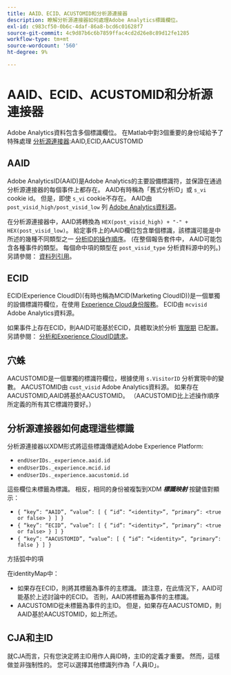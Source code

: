 ```yaml
---
title: AAID、ECID、ACUSTOMID和分析源連接器
description: 瞭解分析源連接器如何處理Adobe Analytics標識欄位。
exl-id: c983cf50-0b6c-4daf-86a8-bcd6c01628f7
source-git-commit: 4c9d87b6c6b7859ffac4cd2d26e8c89d12fe1285
workflow-type: tm+mt
source-wordcount: '560'
ht-degree: 9%

---
```


# AAID、ECID、ACUSTOMID和分析源連接器

Adobe Analytics資料包含多個標識欄位。 在Matlab中對3個重要的身份域給予了特殊處理 [分析源連接器](https://experienceleague.adobe.com/docs/experience-platform/sources/ui-tutorials/create/adobe-applications/analytics.html?lang=zh-Hant):AAID,ECID,AACUSTOMID

## AAID

Adobe AnalyticsID(AAID)是Adobe Analytics的主要設備標識符，並保證在通過分析源連接器的每個事件上都存在。 AAID有時稱為「舊式分析ID」或 `s_vi` cookie id。 但是，即使 `s_vi` cookie不存在。 AAID由 `post_visid_high/post_visid_low` 列 [Adobe Analytics資料源](https://experienceleague.adobe.com/docs/analytics/export/analytics-data-feed/data-feed-contents/datafeeds-reference.html?lang=zh-Hant#columns%2C-descriptions%2C-and-data-types)。

在分析源連接器中，AAID將轉換為 `HEX(post_visid_high) + "-" + HEX(post_visid_low)`。 給定事件上的AAID欄位包含單個標識，該標識可能是中所述的幾種不同類型之一 [分析ID的操作順序](https://experienceleague.adobe.com/docs/id-service/using/reference/analytics-reference/analytics-order-of-operations.html?lang=en%5B%5D)。 (在整個報告套件中， AAID可能包含各種事件的類型。 每個命中項的類型在 `post_visid_type` 分析資料源中的列。) 另請參閱： [資料列引用](https://experienceleague.adobe.com/docs/analytics/export/analytics-data-feed/data-feed-contents/datafeeds-reference.html?lang=zh-Hant)。

## ECID

ECID(Experience CloudID)(有時也稱為MCID(Marketing CloudID))是一個單獨的設備標識符欄位，在使用 [Experience Cloud身份服務](https://experienceleague.adobe.com/docs/id-service/using/implementation/setup-analytics.html?lang=zh-Hant)。 ECID由 `mcvisid` Adobe Analytics資料源。

如果事件上存在ECID，則AAID可能基於ECID，具體取決於分析 [寬限期](https://experienceleague.adobe.com/docs/id-service/using/reference/analytics-reference/grace-period.html?lang=zh-Hant) 已配置。 另請參閱： [分析和Experience CloudID請求](https://experienceleague.adobe.com/docs/id-service/using/reference/analytics-reference/legacy-analytics.html?lang=en)。

## 穴蛛

AACUSTOMID是一個單獨的標識符欄位，根據使用 `s.VisitorID` 分析實現中的變數。 AACUSTOMID由 `cust_visid` Adobe Analytics資料源。 如果存在AACUSTOMID,AAID將基於AACUSTOMID。 （AACUSTOMID比上述操作順序所定義的所有其它標識符要好。）

## 分析源連接器如何處理這些標識

分析源連接器以XDM形式將這些標識傳遞給Adobe Experience Platform:

* `endUserIDs._experience.aaid.id`
* `endUserIDs._experience.mcid.id`
* `endUserIDs._experience.aacustomid.id`

這些欄位未標籤為標識。 相反，相同的身份被複製到XDM **_標識映射_** 按鍵值對顯示：

* `{ “key”: “AAID”, “value”: [ { “id”: “<identity>”, “primary”: <true or false> } ] }`
* `{ “key”: “ECID”, “value”: [ { “id”: “<identity>”, “primary”: <true or false> } ] }`
* `{ “key”: “AACUSTOMID”, “value”: [ { “id”: “<identity>”, “primary”: false } ] }`

方括弧中的項

在identityMap中：

* 如果存在ECID，則將其標籤為事件的主標識。 請注意，在此情況下，AAID可能基於上述討論中的ECID。
否則，AAID將標籤為事件的主標識。
* AACUSTOMID從未標籤為事件的主ID。 但是，如果存在AACUSTOMID，則AAID基於AACUSTOMID，如上所述。

## CJA和主ID

就CJA而言，只有您決定將主ID用作人員ID時，主ID的定義才重要。 然而，這樣做並非強制性的。 您可以選擇其他標識列作為「人員ID」。
